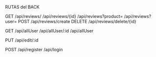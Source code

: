

RUTAS del BACK

<!-- Reviews: -->

GET
/api/reviews/
/api/reviews/{id}
/api/reviews?product=
/api/reviews?user=
POST
/api/reviews/create
DELETE
/api/reviews/delete/{id}

<!-- Users-->

GET
/api/allUser
/api/allUser/:id
/api/allUser

PUT
/api/edit/:id

POST
/api/register
/api/login